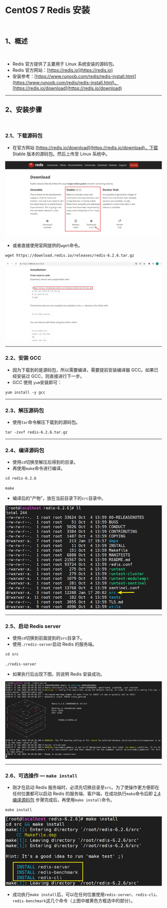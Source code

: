 # CentOS 7 Redis 安装

<br/>

## 1、概述

<br/>

- Redis 官方提供了主要用于 Linux 系统安装的源码包。
- Redis 官方网站：[https://redis.io](https://redis.io)
- 安装参考：[https://www.runoob.com/redis/redis-install.html](https://www.runoob.com/redis/redis-install.html)、[https://redis.io/download](https://redis.io/download)

---

## 2、安装步骤

<br/>

### 2.1、下载源码包

- 在官方网站 [https://redis.io/download](https://redis.io/download)，下载 Stable 版本的源码包。然后上传至 Linux 系统中。



![1](0242477c-47f0-420c-9928-3a81fccfd1b9/1.jpg)



- 或者直接使用官网提供的`wget`命令。



```shell
wget https://download.redis.io/releases/redis-6.2.6.tar.gz
```



![2](0242477c-47f0-420c-9928-3a81fccfd1b9/2.jpg)



---

### 2.2、安装 GCC

- 因为下载到的是源码包，所以需要编译，需要提前安装编译器 GCC。如果已经安装过 GCC，则直接进行下一步。
- GCC 使用 `yum`安装即可：



```shell
yum install -y gcc
```



---

### 2.3、解压源码包

- 使用`tar`命令解压下载到的源码包。



```shell
tar -zxvf redis-6.2.6.tar.gz
```



---

### 2.4、编译源码包

- 使用`cd`切换至解压后得到的目录。
- 再使用`make`命令进行编译。



```shell
cd redis-6.2.6

make
```



- 编译后的“产物”，放在当前目录下的`src`目录中。



![3](0242477c-47f0-420c-9928-3a81fccfd1b9/3.jpg)



---

### 2.5、启动 Redis  server

- 使用`cd`切换到前面提到的`src`目录下。
- 使用`./redis-server`启动 Redis 的服务端。



```shell
cd src

./redis-server
```



- 如果执行后出现下图，则说明 Redis 安装成功。



![4](0242477c-47f0-420c-9928-3a81fccfd1b9/4.jpg)



---

### 2.6、可选操作 — `make install`

- 刚才在启动 Redis 服务端时，必须先切换目录至`src`。为了使操作更方便即在任何位置都可以启动 Redis 的服务端、客户端，在成功执行`make`命令后即 [2.4 编译源码包]() 步骤完成后，再使用`make install`命令。



```shell
make install
```



![5](0242477c-47f0-420c-9928-3a81fccfd1b9/5.jpg)



- 成功执行`make install`后，可以在任何位置使用`redis-server`、`redis-cli`、`redis-benchmark`这几个命令（上图中被黄色方框选中的部分）。
